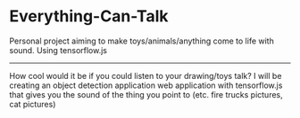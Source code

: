 # Everything-Can-Talk
Personal project aiming to make toys/animals/anything come to life with sound. Using tensorflow.js 

--- 

How cool would it be if you could listen to your drawing/toys talk? 
I will be creating an object detection application web application with tensorflow.js that gives you the sound of the thing you point to (etc. fire trucks pictures, cat pictures) 

